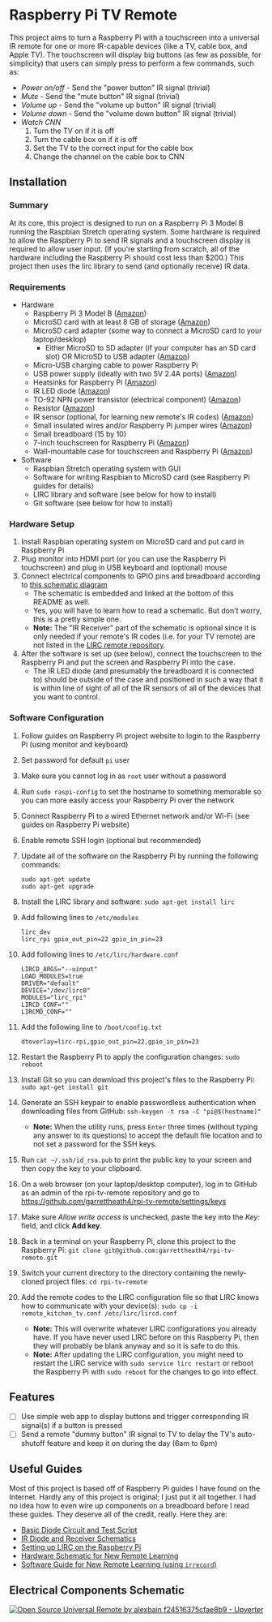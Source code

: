 # Raspberry Pi TV Remote

This project aims to turn a Raspberry Pi with a touchscreen into a universal IR
remote for one or more IR-capable devices (like a TV, cable box, and Apple TV).
The touchscreen will display big buttons (as few as possible, for simplicity)
that users can simply press to perform a few commands, such as:

* _Power on/off_ - Send the "power button" IR signal (trivial)
* _Mute_ - Send the "mute button" IR signal (trivial)
* _Volume up_ - Send the "volume up button" IR signal (trivial)
* _Volume down_ - Send the "volume down button" IR signal (trivial)
* _Watch CNN_
    1. Turn the TV on if it is off
    1. Turn the cable box on if it is off
    1. Set the TV to the correct input for the cable box
    1. Change the channel on the cable box to CNN

## Installation

### Summary

At its core, this project is designed to run on a Raspberry Pi 3 Model B
running the Raspbian Stretch operating system. Some hardware is required to
allow the Raspberry Pi to send IR signals and a touchscreen display is required
to allow user input. (If you're starting from scratch, all of the hardware
including the Raspberry Pi should cost less than $200.) This project then uses
the lirc library to send (and optionally receive) IR data.

### Requirements

* Hardware
    * Raspberry Pi 3 Model B ([Amazon][RPi])
    * MicroSD card with at least 8 GB of storage ([Amazon][mSD])
    * MicroSD card adapter (some way to connect a MicroSD card to your laptop/desktop)
        * Either MicroSD to SD adapter (if your computer has an SD card slot) OR MicroSD to USB adapter ([Amazon][mSdAdapter])
    * Micro-USB charging cable to power Raspberry Pi
    * USB power supply (ideally with two 5V 2.4A ports) ([Amazon][Power])
    * Heatsinks for Raspberry Pi ([Amazon][Heatsinks])
    * IR LED diode ([Amazon][Blaster])
    * TO-92 NPN power transistor (electrical component) ([Amazon][Transistor])
    * Resistor ([Amazon][Resistor])
    * IR sensor (optional, for learning new remote's IR codes) ([Amazon][Sensor])
    * Small insulated wires and/or Raspberry Pi jumper wires ([Amazon][Jumpers])
    * Small breadboard (15 by 10)
    * 7-inch touchscreen for Raspberry Pi ([Amazon][Screen])
    * Wall-mountable case for touchscreen and Raspberry Pi ([Amazon][Case])
* Software
    * Raspbian Stretch operating system with GUI
    * Software for writing Raspbian to MicroSD card (see Raspberry Pi guides for details)
    * LIRC library and software (see below for how to install)
    * Git software (see below for how to install)

[RPi]: http://a.co/8ERP4JK
[mSD]: http://a.co/dy1cmUz
[mSdAdapter]: http://a.co/iw1fmFy
[Power]: http://a.co/29xvK5r
[Heatsinks]: http://a.co/3chb4mt
[Blaster]: http://a.co/c04rJoF
[Transistor]: http://a.co/8UZ98Zf
[Resistor]: http://a.co/iBo8F9I
[Sensor]: http://a.co/ghllctE
[Jumpers]: http://a.co/f5Srtso
[Screen]: http://a.co/4cBsHMT
[Case]: http://a.co/eCyVvB3

### Hardware Setup

1. Install Raspbian operating system on MicroSD card and put card in Raspberry Pi
1. Plug monitor into HDMI port (or you can use the Raspberry Pi touchscreen) and plug in USB keyboard and (optional) mouse
1. Connect electrical components to GPIO pins and breadboard according to [this schematic diagram](https://upverter.com/alexbain/f24516375cfae8b9/Open-Source-Universal-Remote/)
    * The schematic is embedded and linked at the bottom of this README as well.
    * Yes, you will have to learn how to read a schematic. But don't worry, this is a pretty simple one.
    * **Note:** The "IR Receiver" part of the schematic is optional since it is only needed if your remote's IR codes (i.e. for your TV remote) are not listed in the [LIRC remote repository](http://lirc.sourceforge.net/remotes/).
1. After the software is set up (see below), connect the touchscreen to the Raspberry Pi and put the screen and Raspberry Pi into the case.
    * The IR LED diode (and presumably the breadboard it is connected to) should be outside of the case and positioned in such a way that it is within line of sight of all of the IR sensors of all of the devices that you want to control.

### Software Configuration

1. Follow guides on Raspberry Pi project website to login to the Raspberry Pi (using monitor and keyboard)
1. Set password for default `pi` user
1. Make sure you cannot log in as `root` user without a password
1. Run `sudo raspi-config` to set the hostname to something memorable so you can more easily access your Raspberry Pi over the network
1. Connect Raspberry Pi to a wired Ethernet network and/or Wi-Fi (see guides on Raspberry Pi website)
1. Enable remote SSH login (optional but recommended)
1. Update all of the software on the Raspberry Pi by running the following commands:

    ```
    sudo apt-get update
    sudo apt-get upgrade
    ```

1. Install the LIRC library and software: `sudo apt-get install lirc`
1. Add following lines to `/etc/modules`

    ```
    lirc_dev
    lirc_rpi gpio_out_pin=22 gpio_in_pin=23
    ```

1. Add following lines to `/etc/lirc/hardware.conf`

    ```
    LIRCD_ARGS="--uinput"
    LOAD_MODULES=true
    DRIVER="default"
    DEVICE="/dev/lirc0"
    MODULES="lirc_rpi"
    LIRCD_CONF=""
    LIRCMD_CONF=""
    ```

1. Add the following line to `/boot/config.txt`

    ```
    dtoverlay=lirc-rpi,gpio_out_pin=22,gpio_in_pin=23
    ```

1. Restart the Raspberry Pi to apply the configuration changes: `sudo reboot`
1. Install Git so you can download this project's files to the Raspberry Pi: `sudo apt-get install git`
1. Generate an SSH keypair to enable passwordless authentication when downloading files from GitHub: `ssh-keygen -t rsa -C "pi@$(hostname)"`
    * **Note:** When the utility runs, press `Enter` three times (without typing any answer to its questions) to accept the default file location and to not set a password for the SSH keys.
1. Run `cat ~/.ssh/id_rsa.pub` to print the public key to your screen and then copy the key to your clipboard.
1. On a web browser (on your laptop/desktop computer), log in to GitHub as an admin of the rpi-tv-remote repository and go to https://github.com/garrettheath4/rpi-tv-remote/settings/keys
1. Make sure *Allow write access* is unchecked, paste the key into the *Key:* field, and click **Add key**.
1. Back in a terminal on your Raspberry Pi, clone this project to the Raspberry Pi: `git clone git@github.com:garrettheath4/rpi-tv-remote.git`
1. Switch your current directory to the directory containing the newly-cloned project files: `cd rpi-tv-remote`
1. Add the remote codes to the LIRC configuration file so that LIRC knows how to communicate with your device(s): `sudo cp -i remote_kitchen_tv.conf /etc/lirc/lircd.conf`
    * **Note:** This will overwrite whatever LIRC configurations you already have. If you have never used LIRC before on this Raspberry Pi, then they will probably be blank anyway and so it is safe to do this.
    * **Note:** After updating the LIRC configuration, you might need to restart the LIRC service with `sudo service lirc restart` or reboot the Raspberry Pi with `sudo reboot` for the changes to go into effect.

## Features

- [ ] Use simple web app to display buttons and trigger corresponding IR signal(s) if a button is pressed
- [ ] Send a remote "dummy button" IR signal to TV to delay the TV's auto-shutoff feature and keep it on during the day (6am to 6pm)

## Useful Guides

Most of this project is based off of Raspberry Pi guides I have found on the
Internet. Hardly any of this project is original; I just put it all together. I
had no idea how to even wire up components on a breadboard before I read these
guides. They deserve all of the credit, really. Here they are:

* [Basic Diode Circuit and Test Script](http://www.raspberry-pi-geek.com/Archive/2015/10/Raspberry-Pi-IR-remote)
* [IR Diode and Receiver Schematics](http://alexba.in/blog/2013/06/08/open-source-universal-remote-parts-and-pictures/)
* [Setting up LIRC on the Raspberry Pi](http://alexba.in/blog/2013/01/06/setting-up-lirc-on-the-raspberrypi/)
* [Hardware Schematic for New Remote Learning](https://learn.adafruit.com/using-an-ir-remote-with-a-raspberry-pi-media-center/hardware)
* [Software Guide for New Remote Learning (using `irrecord`)](http://www.ocinside.de/html/modding/linux_ir_irrecord_guide.html)

## Electrical Components Schematic

[![Open Source Universal Remote by alexbain f24516375cfae8b9 - Upverter](https://upverter.com/alexbain/f24516375cfae8b9/Open-Source-Universal-Remote/embed_img/13715285520000/)](https://upverter.com/alexbain/f24516375cfae8b9/Open-Source-Universal-Remote/#/)

